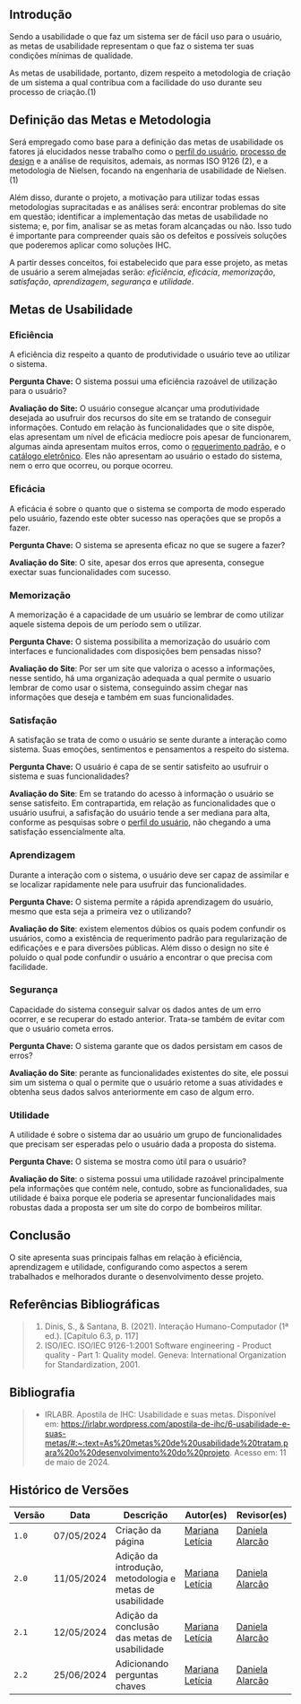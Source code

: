 ## Introdução

Sendo a usabilidade o que faz um sistema ser de fácil uso para o usuário, as metas de usabilidade representam o que faz o sistema ter suas condições mínimas de qualidade. 

As metas de usabilidade, portanto, dizem respeito a metodologia de criação de um sistema a qual contribua com a facilidade do uso durante seu processo de criação.(1)

## Definição das Metas e Metodologia

Será empregado como base para a definição das metas de usabilidade os fatores já elucidados nesse trabalho como o [perfil do usuário](../analise_requisitos_1/perfil_usuario.md), [processo de design](../planejamento/processo-de-design.md) e a análise de requisitos, ademais, as normas ISO 9126 (2), e a metodologia de Nielsen, focando na engenharia de usabilidade de Nielsen. (1)

Além disso, durante o projeto, a motivação para utilizar todas essas metodologias supracitadas e as análises será: encontrar problemas do site em questão; identificar a implementação das metas de usabilidade no sistema; e, por fim, analisar se as metas foram alcançadas ou não. Isso tudo é importante para compreender quais são os defeitos e possíveis soluções que poderemos aplicar como soluções IHC.

A partir desses conceitos, foi estabelecido que para esse projeto, as metas de usuário a serem almejadas serão: *eficiência*, *eficácia*, *memorização*, *satisfação*, *aprendizagem*, *segurança* e *utilidade*.

## Metas de Usabilidade

### Eficiência

A eficiência diz respeito a quanto de produtividade o usuário teve ao utilizar o sistema.

**Pergunta Chave:** O sistema possui uma eficiência razoável de utilização para o usuário?<br>

**Avaliação do Site:** O usuário consegue alcançar uma produtividade desejada ao usufruir dos recursos do site em se tratando de conseguir informações. Contudo em relação às funcionalidades que o site dispõe, elas apresentam um nível de eficácia medíocre pois apesar de funcionarem, algumas ainda apresentam muitos erros, como o [requerimento padrão](../planejamento/site-escolhido.md), e o [catálogo eletrônico](../planejamento/site-escolhido.md). Eles não apresentam ao usuário o estado do sistema, nem o erro que ocorreu, ou porque ocorreu.

### Eficácia

A eficácia é sobre o quanto que o sistema se comporta de modo esperado pelo usuário, fazendo este obter sucesso nas operações que se propôs a fazer.

**Pergunta Chave:** O sistema se apresenta eficaz no que se sugere a fazer?<br>

**Avaliação do Site**: O site, apesar dos erros que apresenta, consegue exectar suas funcionalidades com sucesso.

### Memorização

A memorização é a capacidade de um usuário se lembrar de como utilizar aquele sistema depois de um período sem o utilizar.

**Pergunta Chave:** O sistema possibilita a memorização do usuário com interfaces e funcionalidades com disposições bem pensadas nisso?<br>

**Avaliação do Site**: Por ser um site que valoriza o acesso a informações, nesse sentido, há uma organização adequada a qual permite o usuario lembrar de como usar o sistema, conseguindo assim chegar nas informações que deseja e também em suas funcionalidades.

### Satisfação

A satisfação se trata de como o usuário se sente durante a interação como  sistema. Suas emoções, sentimentos e pensamentos a respeito do sistema.

**Pergunta Chave:** O usuário é capa de se sentir satisfeito ao usufruir o sistema e suas funcionalidades?<br>

**Avaliação do Site**: Em se tratando do acesso à informação o usuário se sense satisfeito. Em contrapartida, em relação as funcionalidades que o usuário usufrui, a safisfação do usuário tende a ser mediana para alta, conforme as pesquisas sobre o [perfil do usuário](../analise_requisitos_1/perfil_usuario.md), não chegando a uma satisfação essencialmente alta.

### Aprendizagem

Durante a interação com o sistema, o usuário deve ser capaz de assimilar e se localizar rapidamente nele para usufruir das funcionalidades.

**Pergunta Chave:** O sistema permite a rápida aprendizagem do usuário, mesmo que esta seja a primeira vez o utilizando?<br>

**Avaliação do Site**: existem elementos dúbios os quais podem confundir os usuários, como a existência de requerimento padrão para regularização de edificações e e para diversões públicas. Além disso o design no site é poluído o qual pode confundir o usuário a encontrar o que precisa com facilidade.

### Segurança

Capacidade do sistema conseguir salvar os dados antes de um erro ocorrer, e se recuperar do estado anterior. Trata-se também de evitar com que o usuário cometa erros. 

**Pergunta Chave:** O sistema garante que os dados persistam em casos de erros?<br>

**Avaliação do Site**: perante as funcionalidades existentes do site, ele possui sim um sistema o qual o permite que o usuário retome a suas atividades e obtenha seus dados salvos anteriormente em caso de algum erro. 

### Utilidade

A utilidade é sobre o sistema dar ao usuário um grupo de funcionalidades que precisam ser esperadas pelo o usuário dada a proposta do sistema.

**Pergunta Chave:** O sistema se mostra como útil para o usuário?<br>

**Avaliação do Site**: o sistema possui uma utilidade razoável principalmente pela informações que contém nele, contudo, sobre as funcionalidades, sua utilidade é baixa porque ele poderia se apresentar funcionalidades mais robustas dada a proposta ser um site do corpo de bombeiros militar.

## Conclusão

O site apresenta suas principais falhas em relação à eficiência, aprendizagem e utilidade, configurando como aspectos a serem trabalhados e melhorados durante o desenvolvimento desse projeto.

## Referências Bibliográficas
> 1. Dinis, S., & Santana, B. (2021). Interação Humano-Computador (1ª ed.). [Capítulo 6.3, p. 117]
> 2. ISO/IEC. ISO/IEC 9126-1:2001 Software engineering - Product quality - Part 1: Quality model. Geneva: International Organization for Standardization, 2001.

## Bibliografia
> - IRLABR. Apostila de IHC: Usabilidade e suas metas. Disponível em: <https://irlabr.wordpress.com/apostila-de-ihc/6-usabilidade-e-suas-metas/#:~:text=As%20metas%20de%20usabilidade%20tratam,para%20o%20desenvolvimento%20do%20projeto>. Acesso em: 11 de maio de 2024.


## Histórico de Versões

| Versão |    Data    | Descrição                                 | Autor(es)                                       | Revisor(es)                                    |
| ------ | :--------: | ----------------------------------------- | ----------------------------------------------- | ---------------------------------------------- |
| `1.0`   | 07/05/2024 | Criação da página                         | [Mariana Letícia](https://github.com/Marianannn) | [Daniela Alarcão](https://github.com/danialarcao)        |
| `2.0`   | 11/05/2024 | Adição da introdução, metodologia e metas de usabilidade           | [Mariana Letícia](https://github.com/Marianannn) | [Daniela Alarcão](https://github.com/danialarcao)        |
| `2.1`   | 12/05/2024 | Adição da conclusão das metas de usabilidade           | [Mariana Letícia](https://github.com/Marianannn) | [Daniela Alarcão](https://github.com/danialarcao)        |
| `2.2`   | 25/06/2024 | Adicionando perguntas chaves          | [Mariana Letícia](https://github.com/Marianannn) | [Daniela Alarcão](https://github.com/danialarcao)        |